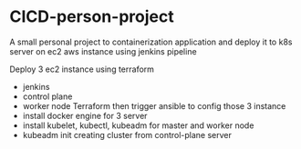 # CICD-person-project
A small personal project to containerization application and deploy it to k8s server on ec2 aws instance 
using jenkins pipeline

Deploy 3 ec2 instance using terraform
- jenkins
- control plane
- worker node
Terraform then trigger ansible to config those 3 instance
- install docker engine for 3 server
- install kubelet, kubectl, kubeadm for master and worker node
- kubeadm init creating cluster from control-plane server  
